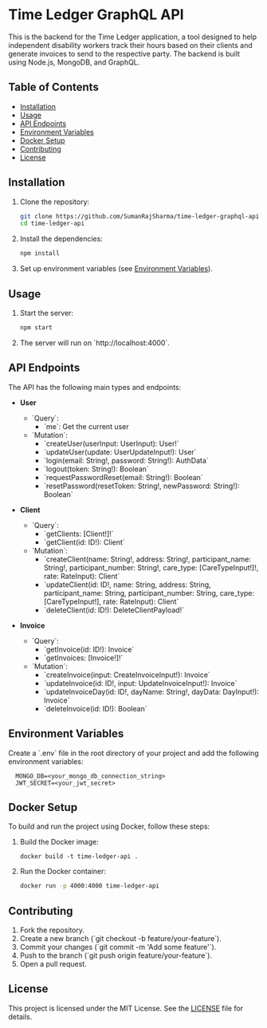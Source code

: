 
# Time Ledger GraphQL API

This is the backend for the Time Ledger application, a tool designed to help independent disability workers track their hours based on their clients and generate invoices to send to the respective party. The backend is built using Node.js, MongoDB, and GraphQL.

## Table of Contents

- [Installation](#installation)
- [Usage](#usage)
- [API Endpoints](#api-endpoints)
- [Environment Variables](#environment-variables)
- [Docker Setup](#docker-setup)
- [Contributing](#contributing)
- [License](#license)

## Installation

1. Clone the repository:

   ```bash
   git clone https://github.com/SumanRajSharma/time-ledger-graphql-api.git
   cd time-ledger-api

2. Install the dependencies:

     ```bash
     npm install

3. Set up environment variables (see [Environment Variables](#environment-variables)).

## Usage

1. Start the server:

   ```bash
   npm start

2. The server will run on \`http://localhost:4000\`.

## API Endpoints

The API has the following main types and endpoints:

- **User**
  - \`Query\`:
    - \`me\`: Get the current user
  - \`Mutation\`:
    - \`createUser(userInput: UserInput): User!\`
    - \`updateUser(update: UserUpdateInput!): User\`
    - \`login(email: String!, password: String!): AuthData\`
    - \`logout(token: String!): Boolean\`
    - \`requestPasswordReset(email: String!): Boolean\`
    - \`resetPassword(resetToken: String!, newPassword: String!): Boolean\`

- **Client**
  - \`Query\`:
    - \`getClients: [Client!]!\`
    - \`getClient(id: ID!): Client\`
  - \`Mutation\`:
    - \`createClient(name: String!, address: String!, participant_name: String!, participant_number: String!, care_type: [CareTypeInput!]!, rate: RateInput): Client\`
    - \`updateClient(id: ID!, name: String, address: String, participant_name: String, participant_number: String, care_type: [CareTypeInput!], rate: RateInput): Client\`
    - \`deleteClient(id: ID!): DeleteClientPayload!\`

- **Invoice**
  - \`Query\`:
    - \`getInvoice(id: ID!): Invoice\`
    - \`getInvoices: [Invoice!]!\`
  - \`Mutation\`:
    - \`createInvoice(input: CreateInvoiceInput!): Invoice\`
    - \`updateInvoice(id: ID!, input: UpdateInvoiceInput!): Invoice\`
    - \`updateInvoiceDay(id: ID!, dayName: String!, dayData: DayInput!): Invoice\`
    - \`deleteInvoice(id: ID!): Boolean\`

## Environment Variables

Create a \`.env\` file in the root directory of your project and add the following environment variables:

       
      MONGO_DB=<your_mongo_db_connection_string>
      JWT_SECRET=<your_jwt_secret>

## Docker Setup

To build and run the project using Docker, follow these steps:

1. Build the Docker image:

   ```
   docker build -t time-ledger-api .

2. Run the Docker container:

   ```bash
   docker run -p 4000:4000 time-ledger-api

## Contributing

1. Fork the repository.
2. Create a new branch (\`git checkout -b feature/your-feature\`).
3. Commit your changes (\`git commit -m 'Add some feature'\`).
4. Push to the branch (\`git push origin feature/your-feature\`).
5. Open a pull request.

## License

This project is licensed under the MIT License. See the [LICENSE](LICENSE) file for details.
